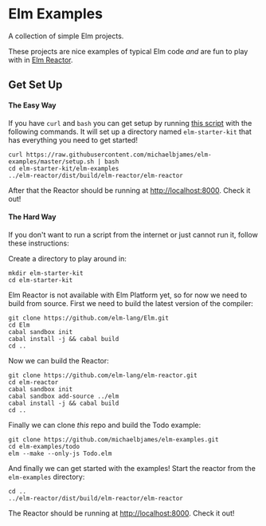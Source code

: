 # Elm Examples

A collection of simple Elm projects.

These projects are nice examples of typical Elm code *and*
are fun to play with in [Elm Reactor][reactor].

[reactor]: https://github.com/elm-lang/elm-reactor

## Get Set Up

#### The Easy Way

If you have `curl` and  `bash` you can get setup by running [this script][setup]
with the following commands. It will set up a directory named `elm-starter-kit`
that has everything you need to get started!

[setup]: https://github.com/michaelbjames/elm-examples/blob/master/setup.sh

```shell
curl https://raw.githubusercontent.com/michaelbjames/elm-examples/master/setup.sh | bash
cd elm-starter-kit/elm-examples
../elm-reactor/dist/build/elm-reactor/elm-reactor
```

After that the Reactor should be running at [http://localhost:8000](http://localhost:8000).
Check it out!

#### The Hard Way

If you don't want to run a script from the internet or just cannot run it,
follow these instructions:

Create a directory to play around in:

```shell
mkdir elm-starter-kit
cd elm-starter-kit
```

Elm Reactor is not available with Elm Platform yet, so for now we need
to build from source. First we need to build the latest version of the
compiler:

```shell
git clone https://github.com/elm-lang/Elm.git
cd Elm
cabal sandbox init
cabal install -j && cabal build
cd ..
```

Now we can build the Reactor:

```shell
git clone https://github.com/elm-lang/elm-reactor.git
cd elm-reactor
cabal sandbox init
cabal sandbox add-source ../elm
cabal install -j && cabal build
cd ..
```

Finally we can clone *this* repo and build the Todo example:

```shell
git clone https://github.com/michaelbjames/elm-examples.git
cd elm-examples/todo
elm --make --only-js Todo.elm
```

And finally we can get started with the examples! Start the reactor
from the `elm-examples` directory:

```shell
cd ..
../elm-reactor/dist/build/elm-reactor/elm-reactor
```

The Reactor should be running at [http://localhost:8000](http://localhost:8000).
Check it out!
